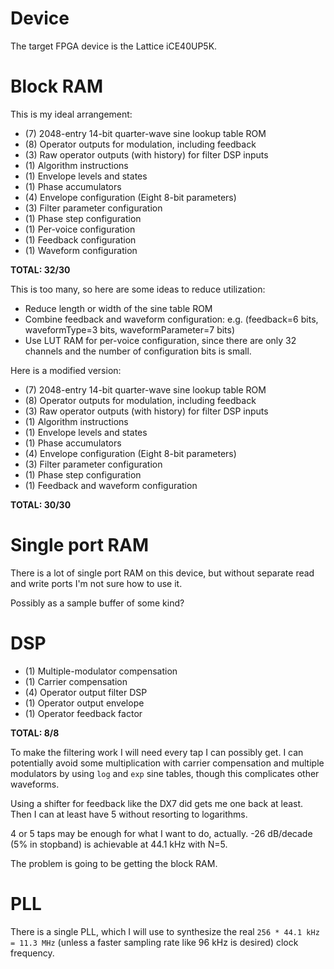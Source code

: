
# Device

The target FPGA device is the Lattice iCE40UP5K.


# Block RAM

This is my ideal arrangement:

* (7) 2048-entry 14-bit quarter-wave sine lookup table ROM
* (8) Operator outputs for modulation, including feedback
* (3) Raw operator outputs (with history) for filter DSP inputs
* (1) Algorithm instructions
* (1) Envelope levels and states
* (1) Phase accumulators
* (4) Envelope configuration (Eight 8-bit parameters)
* (3) Filter parameter configuration
* (1) Phase step configuration
* (1) Per-voice configuration
* (1) Feedback configuration
* (1) Waveform configuration

**TOTAL: 32/30**

This is too many, so here are some ideas to reduce utilization:

* Reduce length or width of the sine table ROM
* Combine feedback and waveform configuration: e.g. (feedback=6 bits, waveformType=3 bits, waveformParameter=7 bits)
* Use LUT RAM for per-voice configuration, since there are only 32 channels and the number
  of configuration bits is small.

Here is a modified version:

* (7) 2048-entry 14-bit quarter-wave sine lookup table ROM
* (8) Operator outputs for modulation, including feedback
* (3) Raw operator outputs (with history) for filter DSP inputs
* (1) Algorithm instructions
* (1) Envelope levels and states
* (1) Phase accumulators
* (4) Envelope configuration (Eight 8-bit parameters)
* (3) Filter parameter configuration
* (1) Phase step configuration
* (1) Feedback and waveform configuration

**TOTAL: 30/30**


# Single port RAM

There is a lot of single port RAM on this device, but without separate
read and write ports I'm not sure how to use it.

Possibly as a sample buffer of some kind?


# DSP

* (1) Multiple-modulator compensation
* (1) Carrier compensation
* (4) Operator output filter DSP
* (1) Operator output envelope
* (1) Operator feedback factor

**TOTAL: 8/8**

To make the filtering work I will need every tap I can possibly get.
I can potentially avoid some multiplication with carrier compensation
and multiple modulators by using `log` and `exp` sine tables,
though this complicates other waveforms.

Using a shifter for feedback like the DX7 did gets me one back
at least. Then I can at least have 5 without resorting to logarithms.

4 or 5 taps may be enough for what I want to do, actually.
-26 dB/decade (5% in stopband) is achievable at 44.1 kHz
with N=5.

The problem is going to be getting the block RAM.



# PLL

There is a single PLL, which I will use to synthesize the real
`256 * 44.1 kHz = 11.3 MHz` (unless a faster sampling rate like 96 kHz is desired)
clock frequency.
